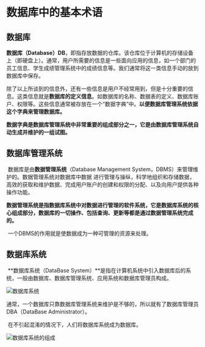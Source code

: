 # 数据库中的基本术语

## 数据库

​	**数据库（Database）DB**，即指存放数据的仓库。该仓库位于计算机的存储设备上（即硬盘上）。通常，用户所需要的信息是一些面向应用的信息，如一个部门的员工信息、学生成绩管理系统中的成绩信息等。我们通常将这一类信息手动的放到数据库中保存。

​	除了以上所谈到的信息外，还有一些信息是用户不经常用到，但是十分重要的信息。这类信息就是**数据库的定义信息**。如数据库的名称、数据表的定义、数据库账户、权限等。这些信息通常被存放在一个“数据字典”中。**以便数据库管理系统依据这个字典来管理数据库。**

​	**数据字典是数据库管理系统中非常重要的组成部分之一，它是由数据库管理系统自动生成并维护的一组试图。**

## 数据库管理系统

​	数据库是由**数据管理系统**（Database  Management  System，DBMS）来管理维护的。数据管理系统对数据库中数据	进行管理与操纵，科学地组织和存储数据，高效的获取和维护数据、完成用户账户的创建和权限的分配、以及向用户提供各种操作功能。

​	**数据管理系统是指数据库系统中对数据进行管理的软件系统，它是数据库系统的核心组成部分，数据库的一切操作、包括查询、更新等都是通过数据管理系统完成的。**

​	一个DBMS的作用就是使数据成为一种可管理的资源来处理。

## 数据库系统

​	**数据库系统（DataBase  System）**是指在计算机系统中引入数据库后的系统，一般由数据库、数据库管理系统、应用系统和数据库管理员构成。

![数据库系统](../图片/新建文件夹/数据库系统.png)

通常，一个数据库只靠数据库管理系统来维护是不够的，所以就有了数据库管理员DBA（DataBase  Administrator）。

​	在不引起混淆的情况下，人们将数据库系统成为数据库。

![数据库系统的组成](../图片/新建文件夹/数据库系统的组成.png)

